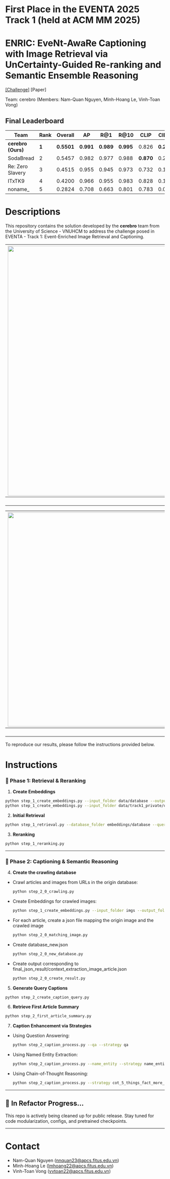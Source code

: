 # First Place in the EVENTA 2025 Track 1 (held at ACM MM 2025)

# ENRIC: EveNt-AwaRe Captioning with Image Retrieval via UnCertainty-Guided Re-ranking and Semantic Ensemble Reasoning

[[Challenge]](https://ltnghia.github.io/eventa/) [Paper]

Team: cerebro (Members: Nam-Quan Nguyen, Minh-Hoang Le, Vinh-Toan Vong)

## Final Leaderboard

| **Team**            | **Rank** | **Overall** | **AP**  | **R@1** | **R@10** | **CLIP** | **CIDEr** |
|---------------------|----------|-------------|---------|---------|----------|----------|-----------|
| **cerebro (Ours)**  | **1**    | **0.5501**  | **0.991** | **0.989** | **0.995** | 0.826    | **0.210** |
| SodaBread           | 2        | 0.5457      | 0.982   | 0.977   | 0.988    | **0.870** | 0.204     |
| Re: Zero Slavery    | 3        | 0.4515      | 0.955   | 0.945   | 0.973    | 0.732    | 0.156     |
| ITxTK9              | 4        | 0.4200      | 0.966   | 0.955   | 0.983    | 0.828    | 0.133     |
| noname\_            | 5        | 0.2824      | 0.708   | 0.663   | 0.801    | 0.783    | 0.081     |

# Descriptions

This repository contains the solution developed by the **cerebro** team from the University of Science - VNUHCM to address the challenge posed in EVENTA - Track 1: Event-Enriched Image Retrieval and Captioning.

|<img width="1656" height="788" alt="image" src="https://github.com/user-attachments/assets/76848373-cc65-4577-a05d-2b85530c652c" />|
|:--:|
|Overview of the Retrieval and Re-ranking Module|

|<img width="1684" height="676" alt="image" src="https://github.com/user-attachments/assets/5903cd1f-c33d-48f3-a22d-33cf3eb03984" />|
|:--:|
|Overview of the Captioning Module|

To reproduce our results, please follow the instructions provided below.

# Instructions
### 🔹 Phase 1: Retrieval & Reranking

1. **Create Embeddings**

```bash
python step_1_create_embeddings.py --input_folder data/database --output_folder embeddings/database
python step_1_create_embeddings.py --input_folder data/track1_private/query --output_folder embeddings/query
```

2. **Initial Retrieval**

```bash
python step_1_retrieval.py --database_folder embeddings/database --query_folder embeddings/query
```

3. **Reranking**

```bash
python step_1_reranking.py
```

---

### 🔹 Phase 2: Captioning & Semantic Reasoning

4. **Create the crawling database**

* Crawl articles and images from URLs in the origin database:

  ```bash
  python step_2_0_crawling.py
  ```

* Create Embeddings for crawled images:

  ```bash
  python step_1_create_embeddings.py --input_folder imgs --output_folder embeddings/maching_new_database_internvlg
  ```

* For each article, create a json file mapping the origin image and the crawled image

  ```bash
  python step_2_0_matching_image.py
  ```

* Create database_new.json

  ```bash
  python step_2_0_new_database.py
  ```

* Create output corresponding to final_json_result/context_extraction_image_article.json

  ```bash
  python step_2_0_create_result.py
  ```

5. **Generate Query Captions**

```bash
python step_2_create_caption_query.py
```

6. **Retrieve First Article Summary**

```bash
python step_2_first_article_summary.py
```

7. **Caption Enhancement via Strategies**

* Using Question Answering:

  ```bash
  python step_2_caption_process.py --qa --strategy qa
  ```

* Using Named Entity Extraction:

  ```bash
  python step_2_caption_process.py --name_entity --strategy name_entity
  ```

* Using Chain-of-Thought Reasoning:

  ```bash
  python step_2_caption_process.py --strategy cot_5_things_fact_more_event
  ```

---

## 🔧 In Refactor Progress...

This repo is actively being cleaned up for public release. Stay tuned for code modularization, configs, and pretrained checkpoints.

---

# Contact

- Nam-Quan Nguyen (nnquan23@apcs.fitus.edu.vn)
- Minh-Hoang Le (lmhoang22@apcs.fitus.edu.vn)
- Vinh-Toan Vong (vvtoan22@apcs.fitus.edu.vn)



